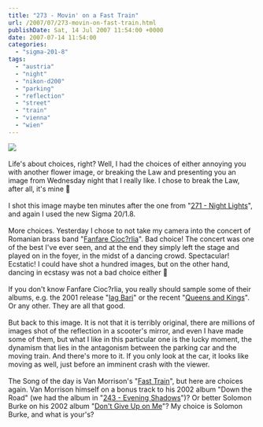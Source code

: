 ```yaml
---
title: "273 - Movin' on a Fast Train"
url: /2007/07/273-movin-on-fast-train.html
publishDate: Sat, 14 Jul 2007 11:54:00 +0000
date: 2007-07-14 11:54:00
categories: 
  - "sigma-201-8"
tags: 
  - "austria"
  - "night"
  - "nikon-d200"
  - "parking"
  - "reflection"
  - "street"
  - "train"
  - "vienna"
  - "wien"
---
```

<a href="https://d25zfm9zpd7gm5.cloudfront.net/1200x1200/2007/20070711_232913_ps.jpg"><img src="https://d25zfm9zpd7gm5.cloudfront.net/0600x0600/2007/20070711_232913_ps.jpg"/></a><br/><br/>Life's about choices, right? Well, I had the choices of either annoying you with another flower image, or breaking the Law and presenting you an image from Wednesday night that I really like. I chose to break the Law, after all, it's mine 🙂<br/><br/>I shot this image maybe ten minutes after the one from "<a href="/2007/07/271-night-lights.html" target="_blank">271 - Night Lights</a>", and again I used the new Sigma 20/1.8.<br/><br/>More choices. Yesterday I chose to not take my camera into the concert of Romanian brass band "<a href="http://en.wikipedia.org/wiki/Fanfare_Cioc%C4%83rlia" target="_blank">Fanfare Cioc?rlia</a>". Bad choice! The concert was one of the best I've ever seen, and at the end they simply left the stage and played on in the foyer, in the midst of a dancing crowd. Spectacular! Ecstatic! I could have shot a hundred images, but on the other hand, dancing in ecstasy was not a bad choice either 🙂<br/><br/>If you don't know Fanfare Cioc?rlia, you really should sample some of their albums, e.g. the 2001 release "<a href="http://www.amazon.com/Iag-Bari-Fanfare-Ciocarlia/dp/B00005O84Z" target="_blank">Iag Bari</a>" or the recent "<a href="http://www.amazon.com/Queens-Kings-Fanfare-Ciocarlia/dp/B000MRA45W" target="_blank">Queens and Kings</a>". Or any other. They are all that good.<br/><br/>But back to this image. It is not that it is terribly original, there are millions of images shot of the reflection in a scooter's mirror, and even I have made some of them, but what I like in this particular one is the lucky moment, the dynamism that lies in the antagonism between the parking car and the moving train. And there's more to it. If you only look at the car, it looks like moving as well, just before an imminent crash with the viewer.<br/><br/>The Song of the day is Van Morrison's "<a href="http://www.lyricsfreak.com/v/van+morrison/fast+train_20143320.html" target="_blank">Fast Train</a>", but here are choices again. Van Morrison himself on a bonus track to his 2002 album "Down the Road" (we had the album in "<a href="/2007/06/243-evening-shadows.html" target="_blank">243 - Evening Shadows</a>")? Or better Solomon Burke on his 2002 album "<a href="http://www.amazon.com/Dont-Give-Up-Solomon-Burke/dp/B000068CTE" target="_blank">Don't Give Up on Me</a>"? My choice is Solomon Burke, and what is your's?
